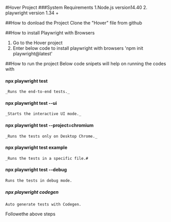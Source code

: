 #Hover Project
###System Requirements
1.Node.js version14.40
2. playwright version 1.34 +

##How to donload the Project
Clone the "Hover" file from github

##How to install Playwright with Browsers
1. Go to the Hover project
2. Enter below code to install playwright with browsers
    'npm init playwright@latest'

##How to run the project
Below code snipets will help on running the codes with
 #### npx playwright test
    _Runs the end-to-end tests._

 #### npx playwright test --ui
    _Starts the interactive UI mode._

  #### npx playwright test --project=chromium
    _Runs the tests only on Desktop Chrome._

  #### npx playwright test example
    _Runs the tests in a specific file.#

  #### npx playwright test --debug
    Runs the tests in debug mode.

  ##### npx playwright codegen
    Auto generate tests with Codegen.

Followethe above steps